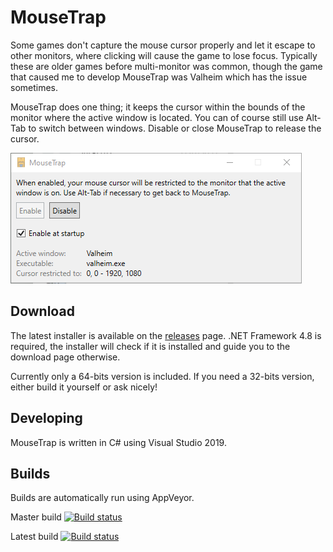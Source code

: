 # MouseTrap

Some games don't capture the mouse cursor properly and let it escape to other monitors, where clicking will cause the game to lose focus. Typically these are older games before multi-monitor was common, though the game that caused me to develop MouseTrap was Valheim which has the issue sometimes.

MouseTrap does one thing; it keeps the cursor within the bounds of the monitor where the active window is located. You can of course still use Alt-Tab to switch between windows. Disable or close MouseTrap to release the cursor.

![Screenshot](Screenshot.png)

## Download
The latest installer is available on the [releases](https://github.com/MvRens/MouseTrap/releases) page.
.NET Framework 4.8 is required, the installer will check if it is installed and guide you to the download page otherwise.

Currently only a 64-bits version is included. If you need a 32-bits version, either build it yourself or ask nicely!


## Developing
MouseTrap is written in C# using Visual Studio 2019.

## Builds
Builds are automatically run using AppVeyor.

Master build
[![Build status](https://ci.appveyor.com/api/projects/status/fpcmve1686qb04li/branch/master?svg=true)](https://ci.appveyor.com/project/MvRens/mousetrap/branch/master)

Latest build
[![Build status](https://ci.appveyor.com/api/projects/status/fpcmve1686qb04li?svg=true)](https://ci.appveyor.com/project/MvRens/mousetrap)